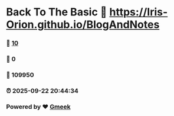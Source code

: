 # Back To The Basic :link: https://Iris-Orion.github.io/BlogAndNotes 
### :page_facing_up: [10](https://Iris-Orion.github.io/BlogAndNotes/tag.html) 
### :speech_balloon: 0 
### :hibiscus: 109950 
### :alarm_clock: 2025-09-22 20:44:34 
### Powered by :heart: [Gmeek](https://github.com/Meekdai/Gmeek)
